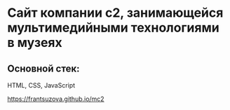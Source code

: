 # Сайт компании c2, занимающейся мультимедийными технологиями в музеях

## Основной стек:
HTML, CSS, JavaScript

https://frantsuzova.github.io/mc2
